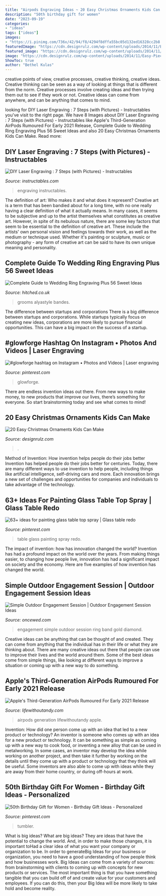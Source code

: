 ```yaml
---
title: "Airpods Engraving Ideas ~ 20 Easy Christmas Ornaments Kids Can Make"
description: "50th birthday gift for women"
date: "2023-09-19"
categories:
- "ideas"
tags: ["ideas"]
images:
- "https://i.pinimg.com/736x/42/94/f8/4294f8dffa55bc05d132ed16328cc2b8.jpg"
featuredImage: "https://cdn.designrulz.com/wp-content/uploads/2014/11/Easy-Pieces-Handmade-Holiday-Ornaments-12.jpg"
featured_image: "https://cdn.designrulz.com/wp-content/uploads/2014/11/Easy-Pieces-Handmade-Holiday-Ornaments-12.jpg"
image: "https://cdn.designrulz.com/wp-content/uploads/2014/11/Easy-Pieces-Handmade-Holiday-Ornaments-12.jpg"
ShowToc: true
author: "Bethel Kulas"
---
```



creative points of view, creative processes, creative thinking, creative ideas.
Creative thinking can be seen as a way of looking at things that is different from the norm. Creative processes involve creating ideas and then trying them out to see if they work or not. Creative ideas can come from anywhere, and can be anything that comes to mind.

	

		
looking for DIY Laser Engraving : 7 Steps (with Pictures) - Instructables you've visit to the right page. We have 8 Images about DIY Laser Engraving : 7 Steps (with Pictures) - Instructables like Apple&#039;s Third-Generation AirPods Rumoured For Early 2021 Release, Complete Guide to Wedding Ring Engraving Plus 56 Sweet Ideas and also 20 Easy Christmas Ornaments Kids Can Make. Read more:
		
    
## DIY Laser Engraving : 7 Steps (with Pictures) - Instructables

<img loading=lazy src="https://content.instructables.com/ORIG/FBF/3SEM/INPVZEJS/FBF3SEMINPVZEJS.jpg?frame=1&amp;width=2100" onerror="this.onerror=null;this.src='https://tse4.mm.bing.net/th?id=OIP.QK5P8uGirTIfIU7vzDSsKgHaGL&amp;pid=15.1';" alt="DIY Laser Engraving : 7 Steps (with Pictures) - Instructables">

_Source: instructables.com_

>engraving instructables. 

	

The definition of art: Who makes it and what does it represent?
Creative art is a term that has been bandied about for a long time, with no one really having a clear definition of what it actually means. In many cases, it seems to be subjective and up to the artist themselves what constitutes as creative art. However, in spite of its nebulous nature, there are some key factors that seem to be essential to the definition of creative art. These include the artists' own personal vision and feelings towards their work, as well as the medium or technique used. Whether it's painting or sculpture, music or photography - any form of creative art can be said to have its own unique meaning and personality.

    
## Complete Guide To Wedding Ring Engraving Plus 56 Sweet Ideas

<img loading=lazy src="https://cdn0.hitched.co.uk/articles/images/1/2/5/6/img_76521/your-actual-finger-print-rings-his-and-hers-matching-white-etsy.jpeg" onerror="this.onerror=null;this.src='https://tse1.mm.bing.net/th?id=OIP.xfJfoH1VCSymGFrn66x4rQHaFQ&amp;pid=15.1';" alt="Complete Guide to Wedding Ring Engraving Plus 56 Sweet Ideas">

_Source: hitched.co.uk_

>grooms alyastyle bandes. 

	

The difference between startups and corporations
There is a big difference between startups and corporations. While startups typically focus on creating new ideas, corporations are more likely to pursue financial opportunities. This can have a big impact on the success of a startup.

    
## #glowforge Hashtag On Instagram • Photos And Videos | Laser Engraving

<img loading=lazy src="https://i.pinimg.com/736x/42/94/f8/4294f8dffa55bc05d132ed16328cc2b8.jpg" onerror="this.onerror=null;this.src='https://tse1.mm.bing.net/th?id=OIP.nmeoQGyPMhJdSwvvghcU6QHaJP&amp;pid=15.1';" alt="#glowforge hashtag on Instagram • Photos and Videos | Laser engraving">

_Source: pinterest.com_

>glowforge. 

	

There are endless invention ideas out there. From new ways to make money, to new products that improve our lives, there’s something for everyone. So start brainstorming today and see what comes to mind!

    
## 20 Easy Christmas Ornaments Kids Can Make

<img loading=lazy src="https://cdn.designrulz.com/wp-content/uploads/2014/11/Easy-Pieces-Handmade-Holiday-Ornaments-12.jpg" onerror="this.onerror=null;this.src='https://tse3.mm.bing.net/th?id=OIP.fvcM06obnCfFpuLvFm5THwHaLI&amp;pid=15.1';" alt="20 Easy Christmas Ornaments Kids Can Make">

_Source: designrulz.com_

>. 

	

Method of Invention: How invention helps people do their jobs better
Invention has helped people do their jobs better for centuries. Today, there are many different ways to use invention to help people, including things like artificial intelligence, self-driving cars and more. Each innovation brings a new set of challenges and opportunities for companies and individuals to take advantage of the technology.

    
## 63+ Ideas For Painting Glass Table Top Spray | Glass Table Redo

<img loading=lazy src="https://i.pinimg.com/736x/34/f1/8e/34f18e238ed17a38d482b1ae171c2e9d.jpg" onerror="this.onerror=null;this.src='https://tse4.mm.bing.net/th?id=OIP.qda8mS_l9Qv4UDgXpAHJ0wAAAA&amp;pid=15.1';" alt="63+ ideas for painting glass table top spray | Glass table redo">

_Source: pinterest.com_

>table glass painting spray redo. 

	

The impact of invention: how has innovation changed the world?
Invention has had a profound impact on the world over the years. From making things easier, to changing how people live, innovation has had a significant impact on society and the economy. Here are five examples of how invention has changed the world.

    
## Simple Outdoor Engagement Session | Outdoor Engagement Session Ideas

<img loading=lazy src="https://www.oncewed.com/wp-content/uploads/2013/12/simple-gold-band-engagement-ring-ideas.png" onerror="this.onerror=null;this.src='https://tse3.mm.bing.net/th?id=OIP.ZH8G-zPNW9be9vu9kvBL5QHaKH&amp;pid=15.1';" alt="Simple Outdoor Engagement Session | Outdoor Engagement Session Ideas">

_Source: oncewed.com_

>engagement simple outdoor session ring band gold diamond. 

	

Creative ideas can be anything that can be thought of and created. They can come from anything that the individual has in their life or what they are thinking about. There are many creative ideas out there that people can use to improve their lives and the world around them. Some of the best ideas come from simple things, like looking at different ways to improve a situation or coming up with a new way to do something.

    
## Apple&#039;s Third-Generation AirPods Rumoured For Early 2021 Release

<img loading=lazy src="http://lifewithoutandy.com/wp-content/uploads/2020/09/airpods.jpg" onerror="this.onerror=null;this.src='https://tse1.mm.bing.net/th?id=OIP.vhwBBw8ho-v9rnEegi7OHAHaEK&amp;pid=15.1';" alt="Apple&#039;s Third-Generation AirPods Rumoured For Early 2021 Release">

_Source: lifewithoutandy.com_

>airpods generation lifewithoutandy apple. 

	

Invention: How did one person come up with an idea that led to a new product or technology?
An inventor is someone who comes up with an idea for a new product or technology. It can be something as simple as coming up with a new way to cook food, or inventing a new alloy that can be used in metalworking. In some cases, an inventor may develop the idea while working on another project, and then take it further by working on the details until they come up with a product or technology that they think will be useful. Some inventors are also able to come up with ideas while they are away from their home country, or during off-hours at work.

    
## 50th Birthday Gift For Women - Birthday Gift Ideas - Personalized

<img loading=lazy src="https://i.pinimg.com/736x/61/5c/30/615c303ae646cddebf57466a731fb48d.jpg" onerror="this.onerror=null;this.src='https://tse1.mm.bing.net/th?id=OIP.KTsu4UfZwpGih0lySWkPvgHaJ3&amp;pid=15.1';" alt="50th Birthday Gift for Women - Birthday Gift Ideas - Personalized">

_Source: pinterest.com_

>tumbler. 

	

What is big ideas?
What are big ideas? They are ideas that have the potential to change the world. And, in order to make those changes, it is important toHad a clear idea of what you want your company or organization to be.  In order to generateBig Ideas for your business or organization, you need to have a good understanding of how people think and how businesses work. Big Ideas can come from a variety of sources: from brainstorming with clients to coming up with concepts for new products or services.
The most important thing is that you have something tangible that you can build off of and create value for your customers and employees. If you can do this, then your Big Idea will be more likely to take hold and become reality.

